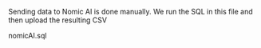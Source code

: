 Sending data to Nomic AI is done manually. We run the SQL in this file and then upload the resulting CSV

nomicAI.sql
